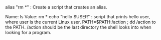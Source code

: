 alias "rm *" : Create a script that creates an alias.

Name: ls
Value: rm *
echo "hello $USER" : script that prints hello user, where user is the current Linux user.
PATH=$PATH:/action ; dd /action to the PATH. /action should be the last directory the shell looks into when looking for a program.
